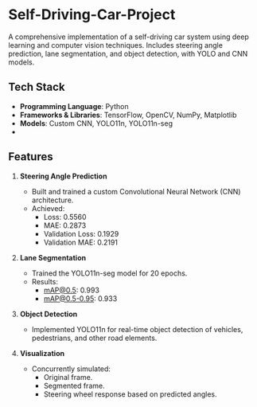 # Self-Driving-Car-Project
A comprehensive implementation of a self-driving car system using deep learning and computer vision techniques. Includes steering angle prediction, lane segmentation, and object detection, with YOLO and CNN models.

## Tech Stack  
- **Programming Language**: Python  
- **Frameworks & Libraries**: TensorFlow, OpenCV, NumPy, Matplotlib  
- **Models**: Custom CNN, YOLO11n, YOLO11n-seg
- 
## Features  
1. **Steering Angle Prediction**  
   - Built and trained a custom Convolutional Neural Network (CNN) architecture.  
   - Achieved:  
     - Loss: 0.5560  
     - MAE: 0.2873  
     - Validation Loss: 0.1929  
     - Validation MAE: 0.2191  

2. **Lane Segmentation**  
   - Trained the YOLO11n-seg model for 20 epochs.  
   - Results:  
     - mAP@0.5: 0.993  
     - mAP@0.5-0.95: 0.933  

3. **Object Detection**  
   - Implemented YOLO11n for real-time object detection of vehicles, pedestrians, and other road elements.  

4. **Visualization**  
   - Concurrently simulated:  
     - Original frame.  
     - Segmented frame.  
     - Steering wheel response based on predicted angles.  

